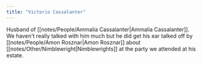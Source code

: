 ```yaml
---
title: "Victorio Cassalanter"
---
```

Husband of [[notes/People/Ammalia Cassalanter|Ammalia Cassalanter]]. We haven't really talked with him much but he did get his ear talked off by [[notes/People/Amon Rosznar|Amon Rosznar]] about [[notes/Other/Nimblewright|Nimblewrights]] at the party we attended at his estate.